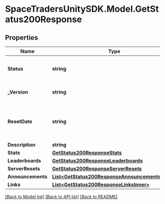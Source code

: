 # SpaceTradersUnitySDK.Model.GetStatus200Response

## Properties

Name | Type | Description | Notes
------------ | ------------- | ------------- | -------------
**Status** | **string** | The current status of the game server. | 
**_Version** | **string** | The current version of the API. | 
**ResetDate** | **string** | The date and time when the game server was last reset. | 
**Description** | **string** |  | 
**Stats** | [**GetStatus200ResponseStats**](GetStatus200ResponseStats.md) |  | 
**Leaderboards** | [**GetStatus200ResponseLeaderboards**](GetStatus200ResponseLeaderboards.md) |  | 
**ServerResets** | [**GetStatus200ResponseServerResets**](GetStatus200ResponseServerResets.md) |  | 
**Announcements** | [**List&lt;GetStatus200ResponseAnnouncementsInner&gt;**](GetStatus200ResponseAnnouncementsInner.md) |  | 
**Links** | [**List&lt;GetStatus200ResponseLinksInner&gt;**](GetStatus200ResponseLinksInner.md) |  | 

[[Back to Model list]](../README.md#documentation-for-models) [[Back to API list]](../README.md#documentation-for-api-endpoints) [[Back to README]](../README.md)

